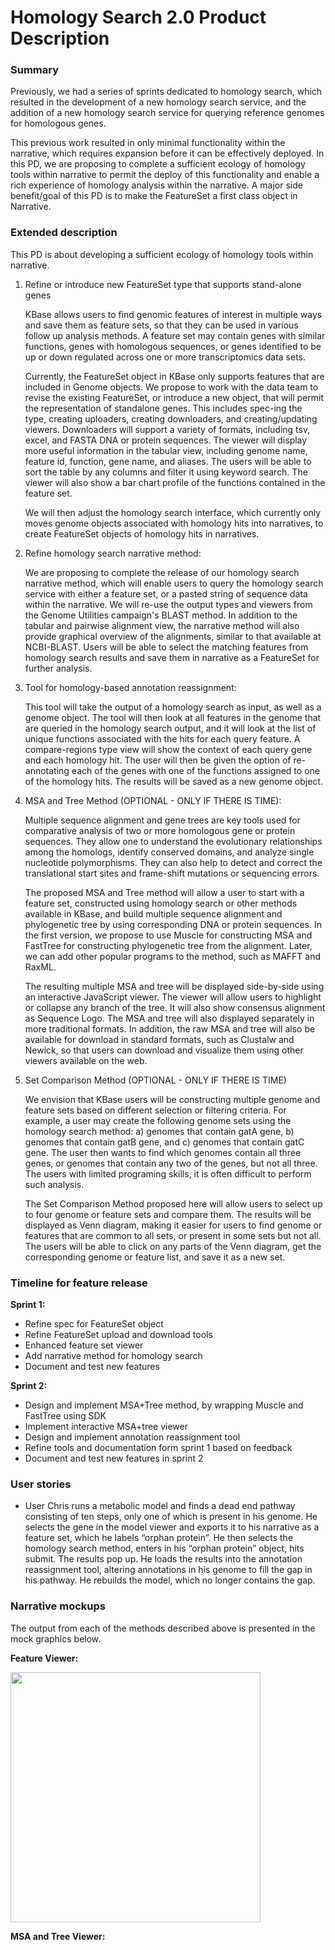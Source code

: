 Homology Search 2.0 Product Description
===================================

### Summary

Previously, we had a series of sprints dedicated to homology search, which resulted in the development of a new homology search service, and the addition of a new homology search service for querying reference genomes for homologous genes.

This previous work resulted in only minimal functionality within the narrative, which requires expansion before it can be effectively deployed. In this PD, we are proposing to complete a sufficient ecology of homology tools within narrative to permit the deploy of this functionality and enable a rich experience of homology analysis within the narrative. A major side benefit/goal of this PD is to make the FeatureSet a first class object in Narrative.

### Extended description

This PD is about developing a sufficient ecology of homology tools within narrative.

1.  Refine or introduce new FeatureSet type that supports stand-alone genes

    KBase allows users to find genomic features of interest in multiple
    ways and save them as feature sets, so that they can be used in
    various follow up analysis methods. A feature set may contain genes
    with similar functions, genes with homologous sequences, or genes
    identified to be up or down regulated across one or more
    transcriptomics data sets.
    
    Currently, the FeatureSet object in KBase only supports features that are included in 
    Genome objects. We propose to work with the data team to revise the existing
    FeatureSet, or introduce a new object, that will permit the representation of 
    standalone genes. This includes spec-ing the type, creating uploaders, creating
    downloaders, and creating/updating viewers. Downloaders will support a variety of
    formats, including tsv, excel, and FASTA DNA or protein sequences. The viewer will
    display more useful information in the tabular view, including genome name,
    feature id, function, gene name, and aliases. The users will be able to sort the table
    by any columns and filter it using keyword search. The viewer will also show a bar 
    chart profile of the functions contained in the feature set.
    
    We will then adjust the homology search interface, which currently only moves genome
    objects associated with homology hits into narratives, to create FeatureSet objects of
    homology hits in narratives.
    
2.  Refine homology search narrative method:

	We are proposing to complete the release of our homology search narrative method,
	which will enable users to query the homology search service with either a feature
	set, or a pasted string of sequence data within the narrative. We will re-use the
	output types and viewers from the Genome Utilities campaign's BLAST method. In
	addition to the tabular and pairwise alignment view, the narrative method will also
	provide graphical overview of the alignments, similar to that available at NCBI-BLAST. 
	Users will be able to select the matching features from homology search results and 
	save them in narrative as a FeatureSet for further analysis. 
	
3.  Tool for homology-based annotation reassignment:

	This tool will take the output of a homology search as input, as well as a genome 
	object. The tool will then look at all features in the genome that are queried in the
	homology search output, and it will look at the list of unique functions associated 
	with the hits for each query feature. A compare-regions type view will show the 
	context of each query gene and each homology hit. The user will then be given the 
	option of re-annotating each of the genes with one of the functions assigned to one of 
	the homology hits. The results will be saved as a new genome object.

4.  MSA and Tree Method (OPTIONAL - ONLY IF THERE IS TIME):

    Multiple sequence alignment and gene trees are key tools used for
    comparative analysis of two or more homologous gene or
    protein sequences. They allow one to understand the evolutionary
    relationships among the homologs, identify conserved domains, and
    analyze single nucleotide polymorphisms. They can also help to
    detect and correct the translational start sites and frame-shift
    mutations or sequencing errors.

    The proposed MSA and Tree method will allow a user to start with a
    feature set, constructed using homology search or other methods
    available in KBase, and build multiple sequence alignment and
    phylogenetic tree by using corresponding DNA or protein sequences.
    In the first version, we propose to use Muscle for constructing MSA
    and FastTree for constructing phylogenetic tree from the alignment.
    Later, we can add other popular programs to the method, such as
    MAFFT and RaxML.

    The resulting multiple MSA and tree will be displayed side-by-side
    using an interactive JavaScript viewer. The viewer will allow users
    to highlight or collapse any branch of the tree. It will also show
    consensus alignment as Sequence Logo. The MSA and tree will also
    displayed separately in more traditional formats. In addition, the
    raw MSA and tree will also be available for download in standard
    formats, such as Clustalw and Newick, so that users can download and
    visualize them using other viewers available on the web.

5.  Set Comparison Method (OPTIONAL - ONLY IF THERE IS TIME)

    We envision that KBase users will be constructing multiple genome
    and feature sets based on different selection or filtering criteria.
    For example, a user may create the following genome sets using the
    homology search method: a) genomes that contain gatA gene, b)
    genomes that contain gatB gene, and c) genomes that contain
    gatC gene. The user then wants to find which genomes contain all
    three genes, or genomes that contain any two of the genes, but not
    all three. The users with limited programing skills, it is often
    difficult to perform such analysis.

    The Set Comparison Method proposed here will allow users to select
    up to four genome or feature sets and compare them. The results will
    be displayed as Venn diagram, making it easier for users to find
    genome or features that are common to all sets, or present in some
    sets but not all. The users will be able to click on any parts of
    the Venn diagram, get the corresponding genome or feature list, and
    save it as a new set.

### Timeline for feature release

**Sprint 1:**
-	Refine spec for FeatureSet object
-   Refine FeatureSet upload and download tools
-   Enhanced feature set viewer
-   Add narrative method for homology search
-   Document and test new features

**Sprint 2:**
-   Design and implement MSA+Tree method, by wrapping Muscle and
    FastTree using SDK
-   Implement interactive MSA+tree viewer
-   Design and implement annotation reassignment tool
-   Refine tools and documentation form sprint 1 based on feedback
-   Document and test new features in sprint 2

### User stories

-   User Chris runs a metabolic model and finds a dead end pathway
    consisting of ten steps, only one of which is present in his genome.
    He selects the gene in the model viewer and exports it to his
    narrative as a feature set, which he labels “orphan protein”. He
    then selects the homology search method, enters in his “orphan
    protein” object, hits submit. The results pop up. He loads the results into the 
    annotation reassignment tool, altering annotations in his genome to fill the gap in 
    his pathway. He rebuilds the model, which no longer contains the gap.

### Narrative mockups

The output from each of the methods described above is presented in the
mock graphics below.

**Feature Viewer:**

<image src="https://github.com/kbase/homology_service/blob/master/docs/images/Function_profile.png" width="400px"/>

**MSA and Tree Viewer:**
